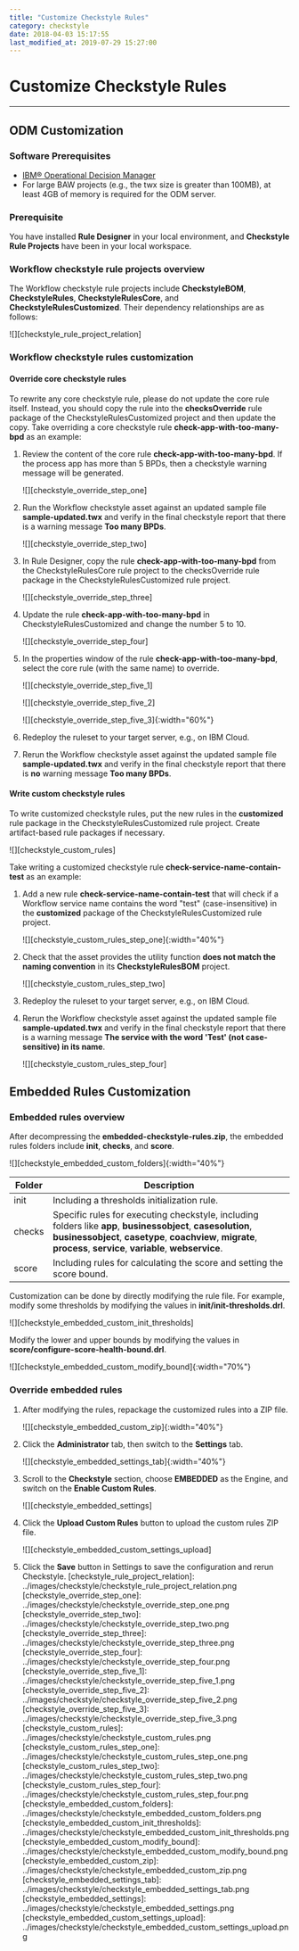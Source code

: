 ```yaml
---
title: "Customize Checkstyle Rules"
category: checkstyle
date: 2018-04-03 15:17:55
last_modified_at: 2019-07-29 15:27:00
---
```


# Customize Checkstyle Rules
***

## ODM Customization

### Software Prerequisites

* [IBM® Operational Decision Manager](https://www.ibm.com/products/operational-decision-manager)
* For large BAW projects (e.g., the twx size is greater than 100MB), at least 4GB of memory is required for the ODM server.

### Prerequisite

   You have installed **Rule Designer** in your local environment, and **Checkstyle Rule Projects** have been in your local workspace.

### Workflow checkstyle rule projects overview

   The Workflow checkstyle rule projects include **CheckstyleBOM**, **CheckstyleRules**, **CheckstyleRulesCore**, and **CheckstyleRulesCustomized**. Their dependency relationships are as follows:

   ![][checkstyle_rule_project_relation]

### Workflow checkstyle rules customization

#### Override core checkstyle rules

To rewrite any core checkstyle rule, please do not update the core rule itself. Instead, you should copy the rule into the **checksOverride** rule package of the CheckstyleRulesCustomized project and then update the copy. Take overriding a core checkstyle rule **check-app-with-too-many-bpd** as an example:

1. Review the content of the core rule **check-app-with-too-many-bpd**. If the process app has more than 5 BPDs, then a checkstyle warning message will be generated.

    ![][checkstyle_override_step_one]

2. Run the Workflow checkstyle asset against an updated sample file **sample-updated.twx** and verify in the final checkstyle report that there is a warning message **Too many BPDs**.

    ![][checkstyle_override_step_two]

3. In Rule Designer, copy the rule **check-app-with-too-many-bpd** from the CheckstyleRulesCore rule project to the checksOverride rule package in the CheckstyleRulesCustomized rule project.

    ![][checkstyle_override_step_three]

4. Update the rule **check-app-with-too-many-bpd** in CheckstyleRulesCustomized and change the number 5 to 10.

    ![][checkstyle_override_step_four]

5. In the properties window of the rule **check-app-with-too-many-bpd**, select the core rule (with the same name) to override.

    ![][checkstyle_override_step_five_1]

    ![][checkstyle_override_step_five_2]

    ![][checkstyle_override_step_five_3]{:width="60%"}

6. Redeploy the ruleset to your target server, e.g., on IBM Cloud.

7. Rerun the Workflow checkstyle asset against the updated sample file **sample-updated.twx** and verify in the final checkstyle report that there is **no** warning message **Too many BPDs**.


#### Write custom checkstyle rules

  To write customized checkstyle rules, put the new rules in the **customized** rule package in the CheckstyleRulesCustomized rule project. Create artifact-based rule packages if necessary.

  ![][checkstyle_custom_rules]

  Take writing a customized checkstyle rule **check-service-name-contain-test** as an example:

  1. Add a new rule **check-service-name-contain-test** that will check if a Workflow service name contains the word "test" (case-insensitive) in the **customized** package of the CheckstyleRulesCustomized rule project.

     ![][checkstyle_custom_rules_step_one]{:width="40%"}

  2. Check that the asset provides the utility function **does not match the naming convention** in its **CheckstyleRulesBOM** project.

     ![][checkstyle_custom_rules_step_two]

  3. Redeploy the ruleset to your target server, e.g., on IBM Cloud.

  4. Rerun the Workflow checkstyle asset against the updated sample file **sample-updated.twx** and verify in the final checkstyle report that there is a warning message **The service with the word 'Test' (not case-sensitive) in its name**.

     ![][checkstyle_custom_rules_step_four]

## Embedded Rules Customization

### Embedded rules overview

   After decompressing the **embedded-checkstyle-rules.zip**, the embedded rules folders include **init**, **checks**, and **score**. 
    
   ![][checkstyle_embedded_custom_folders]{:width="40%"}

Folder | Description 
     ----------------------|-------------------
     init | Including a thresholds initialization rule.
     checks | Specific rules for executing checkstyle, including folders like **app**, **businessobject**, **casesolution**, **businessobject**, **casetype**, **coachview**, **migrate**, **process**, **service**, **variable**, **webservice**.
     score | Including rules for calculating the score and setting the score bound.
   
     
   Customization can be done by directly modifying the rule file. For example, modify some thresholds by modifying the values in **init/init-thresholds.drl**.    
   
   ![][checkstyle_embedded_custom_init_thresholds]
   
   Modify the lower and upper bounds by modifying the values in **score/configure-score-health-bound.drl**.  
     
   ![][checkstyle_embedded_custom_modify_bound]{:width="70%"}
   
### Override embedded rules

  1. After modifying the rules, repackage the customized rules into a ZIP file.

     ![][checkstyle_embedded_custom_zip]{:width="40%"}
     
  2. Click the **Administrator** tab, then switch to the **Settings** tab.

     ![][checkstyle_embedded_settings_tab]{:width="40%"}
     
  3. Scroll to the **Checkstyle** section, choose **EMBEDDED** as the Engine, and switch on the **Enable Custom Rules**.

     ![][checkstyle_embedded_settings]
     
  4. Click the **Upload Custom Rules** button to upload the custom rules ZIP file.

     ![][checkstyle_embedded_custom_settings_upload]
     
  5. Click the **Save** button in Settings to save the configuration and rerun Checkstyle.
 [checkstyle_rule_project_relation]: ../images/checkstyle/checkstyle_rule_project_relation.png
 [checkstyle_override_step_one]: ../images/checkstyle/checkstyle_override_step_one.png
 [checkstyle_override_step_two]: ../images/checkstyle/checkstyle_override_step_two.png
 [checkstyle_override_step_three]: ../images/checkstyle/checkstyle_override_step_three.png
 [checkstyle_override_step_four]: ../images/checkstyle/checkstyle_override_step_four.png
 [checkstyle_override_step_five_1]: ../images/checkstyle/checkstyle_override_step_five_1.png
 [checkstyle_override_step_five_2]: ../images/checkstyle/checkstyle_override_step_five_2.png
 [checkstyle_override_step_five_3]: ../images/checkstyle/checkstyle_override_step_five_3.png
 [checkstyle_custom_rules]: ../images/checkstyle/checkstyle_custom_rules.png
 [checkstyle_custom_rules_step_one]: ../images/checkstyle/checkstyle_custom_rules_step_one.png
 [checkstyle_custom_rules_step_two]: ../images/checkstyle/checkstyle_custom_rules_step_two.png
 [checkstyle_custom_rules_step_four]: ../images/checkstyle/checkstyle_custom_rules_step_four.png
 [checkstyle_embedded_custom_folders]: ../images/checkstyle/checkstyle_embedded_custom_folders.png
 [checkstyle_embedded_custom_init_thresholds]: ../images/checkstyle/checkstyle_embedded_custom_init_thresholds.png
 [checkstyle_embedded_custom_modify_bound]: ../images/checkstyle/checkstyle_embedded_custom_modify_bound.png
 [checkstyle_embedded_custom_zip]: ../images/checkstyle/checkstyle_embedded_custom_zip.png
 [checkstyle_embedded_settings_tab]: ../images/checkstyle/checkstyle_embedded_settings_tab.png
 [checkstyle_embedded_settings]: ../images/checkstyle/checkstyle_embedded_settings.png
 [checkstyle_embedded_custom_settings_upload]: ../images/checkstyle/checkstyle_embedded_custom_settings_upload.png
